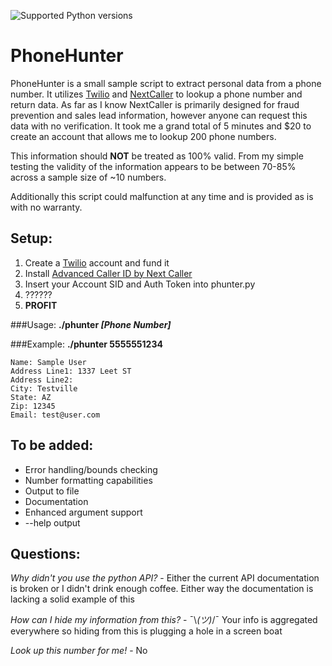 ![Supported Python versions](https://img.shields.io/badge/python-2.7-blue.svg)
# PhoneHunter
PhoneHunter is a small sample script to extract personal data from a phone number. It utilizes [Twilio](https://www.twilio.com) and [NextCaller](https://nextcaller.com/) to lookup a phone number and return data. As far as I know NextCaller is primarily designed for fraud prevention and sales lead information, however anyone can request this data with no verification. It took me a grand total of 5 minutes and $20 to create an account that allows me to lookup 200 phone numbers. 

This information should **NOT** be treated as 100% valid. From my simple testing the validity of the information appears to be between 70-85% across a sample size of ~10 numbers. 

Additionally this script could malfunction at any time and is provided as is with no warranty. 

## Setup:
1. Create a [Twilio](https://www.twilio.com) account and fund it
2. Install [Advanced Caller ID by Next Caller](https://www.twilio.com/marketplace/add-ons/nextcaller-advanced-caller-id)
3. Insert your Account SID and Auth Token into phunter.py
4. ??????
5. **PROFIT**

###Usage:
**./phunter *[Phone Number]***

###Example: 
**./phunter 5555551234**

    Name: Sample User
    Address Line1: 1337 Leet ST
    Address Line2: 
    City: Testville
    State: AZ
    Zip: 12345
    Email: test@user.com

 

## To be added:
- Error handling/bounds checking
- Number formatting capabilities
- Output to file
- Documentation
- Enhanced argument support
- --help output


## Questions:
*Why didn't you use the python API?* - Either the current API documentation is broken or I didn't drink enough coffee. Either way the documentation is lacking a solid example of this

*How can I hide my information from this?* -  ¯\\_(ツ)_/¯ Your info is aggregated everywhere so hiding from this is plugging a hole in a screen boat

*Look up this number for me!* - No

